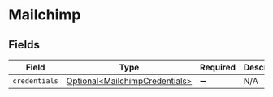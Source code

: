 # Mailchimp


## Fields

| Field                                                                          | Type                                                                           | Required                                                                       | Description                                                                    |
| ------------------------------------------------------------------------------ | ------------------------------------------------------------------------------ | ------------------------------------------------------------------------------ | ------------------------------------------------------------------------------ |
| `credentials`                                                                  | [Optional\<MailchimpCredentials>](../../models/shared/MailchimpCredentials.md) | :heavy_minus_sign:                                                             | N/A                                                                            |